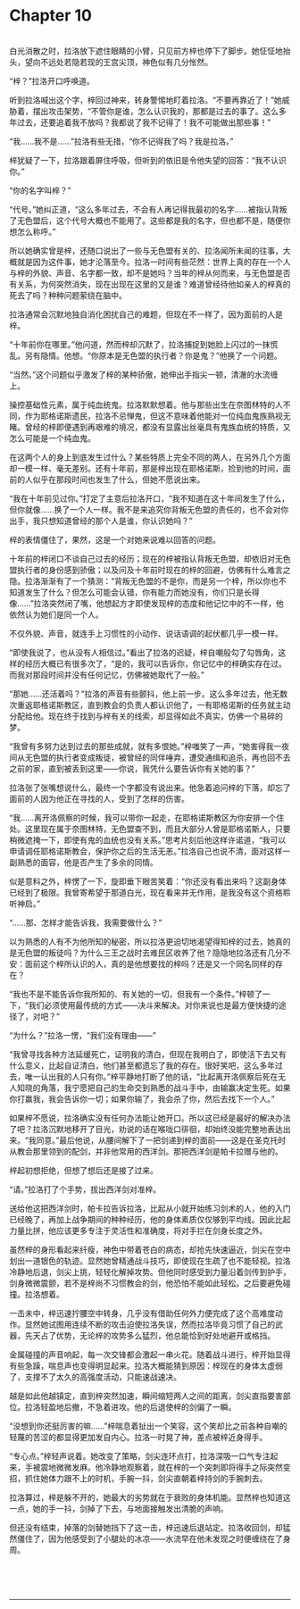 # Chapter 10

<br>
白光消散之时，拉洛放下遮住眼睛的小臂，只见前方梓也停下了脚步。她怔怔地抬头，望向不远处若隐若现的王宫尖顶，神色似有几分怅然。

“梓？”拉洛开口呼唤道。

听到拉洛喊出这个字，梓回过神来，转身警惕地盯着拉洛。“不要再靠近了！”她威胁着，摆出攻击架势，“不管你是谁，怎么认识我的，那都是过去的事了。这么多年过去，还要追着我不放吗？我都说了我不记得了！我不可能做出那些事！”

“我……我不是……”拉洛有些无措，“你不记得我了吗？我是拉洛。”

梓犹疑了一下，拉洛跟着屏住呼吸，但听到的依旧是令他失望的回答：“我不认识你。”

“你的名字叫梓？”

“代号。”她纠正道，“这么多年过去，不会有人再记得我最初的名字……被指认背叛了无色盟后，这个代号大概也不能用了。这些都是我的名字，但也都不是，随便你想怎么称呼。”

所以她确实曾是梓，还随口说出了一些与无色盟有关的、拉洛闻所未闻的往事，大概就是因为这件事，她才沦落至今。拉洛一时间有些茫然：世界上真的存在一个人与梓的外貌、声音、名字都一致，却不是她吗？当年的梓从何而来，与无色盟是否有关系，为何突然消失，现在出现在这里的又是谁？难道曾经待他如亲人的梓真的死去了吗？种种问题萦绕在脑中。

拉洛通常会沉默地独自消化困扰自己的难题，但现在不一样了，因为面前的人是梓。

“十年前你在哪里。”他问道，然而梓却沉默了，拉洛捕捉到她脸上闪过的一抹慌乱。另有隐情。他想。“你原本是无色盟的执行者？你是鬼？”他换了一个问题。

“当然。”这个问题似乎激发了梓的某种骄傲，她伸出手指尖一顿，清澈的水流缠上。

操控基础性元素，属于纯血统鬼。拉洛默默想着。他与那些出生在奈图林特的人不同，作为耶格诺斯遗民，拉洛不忌惮鬼，但这不意味着他能对一位纯血鬼族熟视无睹。曾经的梓即便遇到再艰难的境况，都没有显露出丝毫具有鬼族血统的特质，又怎么可能是一个纯血鬼。

在这两个人的身上到底发生过什么？某些特质上完全不同的两人，在另外几个方面却一模一样、毫无差别。还有十年前，那是梓出现在耶格诺斯，捡到他的时间，面前的人似乎在那段时间也发生了什么，但她不愿说出来。

“我在十年前见过你。”打定了主意后拉洛开口，“我不知道在这十年间发生了什么，但你就像……换了一个人一样。我不是来追究你背叛无色盟的责任的，也不会对你出手，我只想知道曾经的那个人是谁，你认识她吗？”

梓的表情僵住了，果然，这是一个对她来说难以回答的问题。

十年前的梓闭口不谈自己过去的经历；现在的梓被指认背叛无色盟，却依旧对无色盟执行者的身份感到骄傲；以及问及十年前时现在的梓的回避，仿佛有什么难言之隐。拉洛渐渐有了一个猜测：“背叛无色盟的不是你，而是另一个梓，所以你也不知道发生了什么？但怎么可能会认错，你有能力而她没有，你们只是长得像……”拉洛突然闭了嘴，他想起方才即使发现梓的态度和他记忆中的不一样，他依然认为她们是同一个人。

不仅外貌、声音，就连手上习惯性的小动作、说话语调的起伏都几乎一模一样。

“即使我说了，也从没有人相信过。”看出了拉洛的迟疑，梓自嘲般勾了勾唇角，这样的经历大概已有很多次了，“是的，我可以告诉你，你记忆中的梓确实存在过。而我对那段时间并没有任何记忆，仿佛被她取代了一般。”

“那她……还活着吗？”拉洛的声音有些颤抖，他上前一步。这么多年过去，他无数次重返耶格诺斯教区，直到教会的负责人都认识他了，一有耶格诺斯的任务就主动分配给他。现在终于找到与梓有关的线索，却显得如此不真实，仿佛一个易碎的梦。

“我曾有多努力达到过去的那些成就，就有多恨她。”梓嗤笑了一声，“她害得我一夜间从无色盟的执行者变成叛徒，被曾经的同伴唾弃，遭受通缉和追杀，再也回不去之前的家，直到被丢到这里——你说，我凭什么要告诉你有关她的事？”

拉洛张了张嘴想说什么，最终一个字都没有说出来。他急着追问梓的下落，却忘了面前的人因为他正在寻找的人，受到了怎样的伤害。

“我……离开洛佩察的时候，我可以带你一起走，在耶格诺斯教区为你安排一个住处。这里现在属于奈图林特，无色盟查不到，而且大部分人曾是耶格诺斯人，只要稍微遮掩一下，即使有鬼的血统也没有关系。”思考片刻后他这样许诺道，“我可以申请调任耶格诺斯教会，保护你之后的生活无恙。”拉洛自己也说不清，面对这样一副熟悉的面容，他是否产生了多余的同情。

似是意料之外，梓愣了一下，旋即垂下眼苦笑着：“你还没有看出来吗？这副身体已经到了极限。我曾寄希望于那道白光，现在看来并无作用，是我没有这个资格聆听神启。”

“……那、怎样才能告诉我，我需要做什么？”

以为熟悉的人有不为他所知的秘密，所以拉洛更迫切地渴望得知梓的过去，她真的是无色盟的叛徒吗？为什么三王之战时去难民区收养了他？隐隐地拉洛还有几分不安：面前这个梓所认识的人，真的是他想要找的梓吗？还是又一个同名同样的存在？

“我也不是不能告诉你我所知的、有关她的一切，但我有一个条件。”梓顿了一下，“我们必须使用最传统的方式——决斗来解决。对你来说也是最方便快捷的途径了，对吧？”

“为什么？”拉洛一愣，“我们没有理由——”

“我曾寻找各种方法延缓死亡，证明我的清白，但现在我明白了，即使活下去又有什么意义，比起自证清白，他们甚至都遗忘了我的存在。很好笑吧，这么多年过去，唯一认出我的人只有你。”梓平静地打断了他的话，“比起离开洛佩察后死在无人知晓的角落，我宁愿把自己的生命交到熟悉的战斗手中，由输赢决定生死。如果你打赢我，我会告诉你一切；如果你输了，我会杀了你，然后去找下一个人。”

如果梓不愿说，拉洛确实没有任何办法能让她开口。所以这已经是最好的解决办法了吧？拉洛沉默地移开了目光，劝说的话在喉咙口徘徊，却始终没能完整地表达出来。“我同意。”最后他说，从腰间解下了一把剑递到梓的面前——这是在圣克托时从教会那里领到的配剑，并非他常用的西洋剑。那把西洋剑是帕卡拉赠与他的。

梓起初想拒绝，但想了想后还是接了过来。

“请。”拉洛打了个手势，拔出西洋剑对准梓。

送给他这把西洋剑时，帕卡拉告诉拉洛，比起从小就开始练习剑术的人，他的入门已经晚了，再加上战争期间的种种经历，他的身体素质仅仅够到平均线。因此比起力量比拼，他应该更多专注于灵活性和准确度，将对手拦在剑身长度之外。

虽然梓的身形看起来纤瘦，神色中带着苍白的病态，却抢先快速逼近，剑尖在空中划出一道银色的轨迹。显然她曾精通战斗技巧，即使现在生疏了也不能轻视。拉洛冷静地后退，剑尖上挑，轻轻化解掉攻势。但他同时感受到力量沿着剑传到护手，剑身微微震颤，若不是梓尚不习惯教会的剑，他恐怕不能如此轻松。之后要避免碰撞。拉洛想着。

一击未中，梓迅速拧腰空中转身，几乎没有借助任何外力便完成了这个高难度动作。显然她试图用连续不断的攻击迫使拉洛失误，然而拉洛毕竟习惯了自己的武器，先天占了优势，无论梓的攻势多么猛烈，他总能恰到好处地避开或格挡。

金属碰撞的声音响起，每一次交锋都会激起一串火花。随着战斗进行，梓开始显得有些急躁，喘息声也变得明显起来。拉洛大概能猜到原因：梓现在的身体太虚弱了，支撑不了太久的高强度活动，只能速战速决。

越是如此他越镇定，直到梓突然加速，瞬间缩短两人之间的距离，剑尖直指要害部位。拉洛轻盈地后撤，不急着进攻。他的后退使梓的剑偏了一瞬。

“没想到你还挺厉害的嘛……”梓喘息着扯出一个笑容，这个笑却比之前各种自嘲的轻蔑的苦涩的都显得更加发自内心。拉洛一时晃了神，差点被梓近身得手。

“专心点。”梓轻声说着。她改变了策略，剑尖连环点打，拉洛深吸一口气专注起来，手被震地微微发麻。他冷静地观察着，就在梓的一个突刺即将得手之际突然变招，抓住她体力跟不上的时机，手腕一抖，剑尖直朝着梓持剑的手腕刺去。

拉洛算过，梓是躲不开的，她最大的劣势就在于衰败的身体机能。显然梓也知道这一点，她的手一抖，剑掉了下去，与地面接触发出清脆的声响。

但还没有结束，掉落的剑替她挡下了这一击，梓迅速后退站定。拉洛收回剑，却猛然僵住了，因为他感受到了小腿处的冰凉——水流早在他未发现之时便缠绕在了身周。

<br>
<br>
<br>

---
